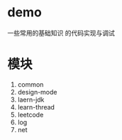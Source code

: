 # demo
一些常用的基础知识 的代码实现与调试

# 模块
1. common
1. design-mode
1. laern-jdk
1. learn-thread
1. leetcode
1. log
1. net

